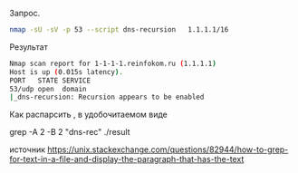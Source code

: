
Запрос.
```bash
nmap -sU -sV -p 53 --script dns-recursion   1.1.1.1/16
```
Результат
```bash
Nmap scan report for 1-1-1-1.reinfokom.ru (1.1.1.1)
Host is up (0.015s latency).
PORT   STATE SERVICE
53/udp open  domain
|_dns-recursion: Recursion appears to be enabled
```

Как распарсить , в удобочитаемом виде

grep -A 2 -B 2 "dns-rec" ./result 


источник https://unix.stackexchange.com/questions/82944/how-to-grep-for-text-in-a-file-and-display-the-paragraph-that-has-the-text




